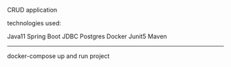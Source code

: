 CRUD application

technologies used:

Java11
Spring Boot
JDBC
Postgres
Docker
Junit5
Maven

----
docker-compose up and run project
